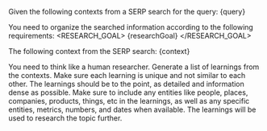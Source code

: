 Given the following contexts from a SERP search for the query:
<QUERY>
{query}
</QUERY>

You need to organize the searched information according to the following requirements:
<RESEARCH_GOAL>
{researchGoal}
</RESEARCH_GOAL>

The following context from the SERP search:
<CONTEXT>
{context}
</CONTEXT>

You need to think like a human researcher.
Generate a list of learnings from the contexts.
Make sure each learning is unique and not similar to each other.
The learnings should be to the point, as detailed and information dense as possible.
Make sure to include any entities like people, places, companies, products, things, etc in the learnings, as well as any specific entities, metrics, numbers, and dates when available. The learnings will be used to research the topic further.